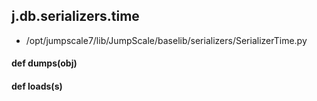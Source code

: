 ## j.db.serializers.time

- /opt/jumpscale7/lib/JumpScale/baselib/serializers/SerializerTime.py

#### def dumps(obj) 

#### def loads(s) 

